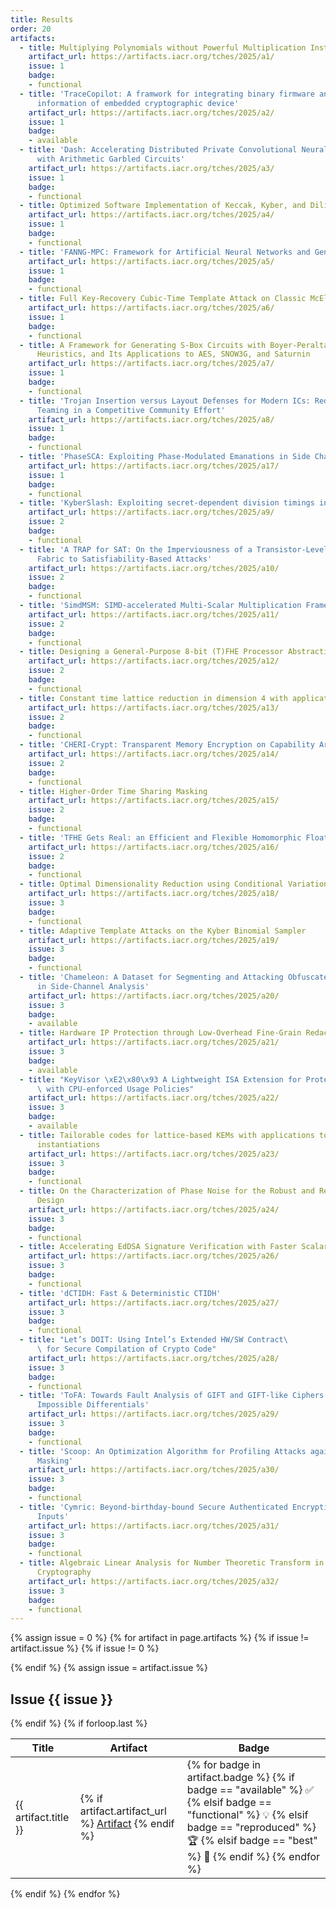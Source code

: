 ```yaml
---
title: Results
order: 20
artifacts:
  - title: Multiplying Polynomials without Powerful Multiplication Instructions
    artifact_url: https://artifacts.iacr.org/tches/2025/a1/
    issue: 1
    badge:
    - functional
  - title: 'TraceCopilot: A framwork for integrating binary firmware and side-channel
      information of embedded cryptographic device'
    artifact_url: https://artifacts.iacr.org/tches/2025/a2/
    issue: 1
    badge:
    - available
  - title: 'Dash: Accelerating Distributed Private Convolutional Neural Network Inference
      with Arithmetic Garbled Circuits'
    artifact_url: https://artifacts.iacr.org/tches/2025/a3/
    issue: 1
    badge:
    - functional
  - title: Optimized Software Implementation of Keccak, Kyber, and Dilithium on RV{32,64}IM{B}{V}
    artifact_url: https://artifacts.iacr.org/tches/2025/a4/
    issue: 1
    badge:
    - functional
  - title: 'FANNG-MPC: Framework for Artificial Neural Networks and Generic MPC'
    artifact_url: https://artifacts.iacr.org/tches/2025/a5/
    issue: 1
    badge:
    - functional
  - title: Full Key-Recovery Cubic-Time Template Attack on Classic McEliece Decapsulation
    artifact_url: https://artifacts.iacr.org/tches/2025/a6/
    issue: 1
    badge:
    - functional
  - title: A Framework for Generating S-Box Circuits with Boyer-Peralta Algorithm-Based
      Heuristics, and Its Applications to AES, SNOW3G, and Saturnin
    artifact_url: https://artifacts.iacr.org/tches/2025/a7/
    issue: 1
    badge:
    - functional
  - title: 'Trojan Insertion versus Layout Defenses for Modern ICs: Red-versus-Blue
      Teaming in a Competitive Community Effort'
    artifact_url: https://artifacts.iacr.org/tches/2025/a8/
    issue: 1
    badge:
    - functional
  - title: 'PhaseSCA: Exploiting Phase-Modulated Emanations in Side Channels'
    artifact_url: https://artifacts.iacr.org/tches/2025/a17/
    issue: 1
    badge:
    - functional
  - title: 'KyberSlash: Exploiting secret-dependent division timings in Kyber implementations'
    artifact_url: https://artifacts.iacr.org/tches/2025/a9/
    issue: 2
    badge:
    - functional
  - title: 'A TRAP for SAT: On the Imperviousness of a Transistor-Level Programmable
      Fabric to Satisfiability-Based Attacks'
    artifact_url: https://artifacts.iacr.org/tches/2025/a10/
    issue: 2
    badge:
    - functional
  - title: 'SimdMSM: SIMD-accelerated Multi-Scalar Multiplication Framework for zkSNARKs'
    artifact_url: https://artifacts.iacr.org/tches/2025/a11/
    issue: 2
    badge:
    - functional
  - title: Designing a General-Purpose 8-bit (T)FHE Processor Abstraction
    artifact_url: https://artifacts.iacr.org/tches/2025/a12/
    issue: 2
    badge:
    - functional
  - title: Constant time lattice reduction in dimension 4 with application to SQIsign
    artifact_url: https://artifacts.iacr.org/tches/2025/a13/
    issue: 2
    badge:
    - functional
  - title: 'CHERI-Crypt: Transparent Memory Encryption on Capability Architectures'
    artifact_url: https://artifacts.iacr.org/tches/2025/a14/
    issue: 2
    badge:
    - functional
  - title: Higher-Order Time Sharing Masking
    artifact_url: https://artifacts.iacr.org/tches/2025/a15/
    issue: 2
    badge:
    - functional
  - title: 'TFHE Gets Real: an Efficient and Flexible Homomorphic Floating-Point Arithmetic'
    artifact_url: https://artifacts.iacr.org/tches/2025/a16/
    issue: 2
    badge:
    - functional
  - title: Optimal Dimensionality Reduction using Conditional Variational AutoEncoder
    artifact_url: https://artifacts.iacr.org/tches/2025/a18/
    issue: 3
    badge:
    - functional
  - title: Adaptive Template Attacks on the Kyber Binomial Sampler
    artifact_url: https://artifacts.iacr.org/tches/2025/a19/
    issue: 3
    badge:
    - functional
  - title: 'Chameleon: A Dataset for Segmenting and Attacking Obfuscated Power Traces
      in Side-Channel Analysis'
    artifact_url: https://artifacts.iacr.org/tches/2025/a20/
    issue: 3
    badge:
    - available
  - title: Hardware IP Protection through Low-Overhead Fine-Grain Redaction
    artifact_url: https://artifacts.iacr.org/tches/2025/a21/
    issue: 3
    badge:
    - available
  - title: "KeyVisor \xE2\x80\x93 A Lightweight ISA Extension for Protected Key Handles\
      \ with CPU-enforced Usage Policies"
    artifact_url: https://artifacts.iacr.org/tches/2025/a22/
    issue: 3
    badge:
    - available
  - title: Tailorable codes for lattice-based KEMs with applications to compact ML-KEM
      instantiations
    artifact_url: https://artifacts.iacr.org/tches/2025/a23/
    issue: 3
    badge:
    - functional
  - title: On the Characterization of Phase Noise for the Robust and Resilient PLL-TRNG
      Design
    artifact_url: https://artifacts.iacr.org/tches/2025/a24/
    issue: 3
    badge:
    - functional
  - title: Accelerating EdDSA Signature Verification with Faster Scalar Size Halving
    artifact_url: https://artifacts.iacr.org/tches/2025/a26/
    issue: 3
    badge:
    - functional
  - title: 'dCTIDH: Fast & Deterministic CTIDH'
    artifact_url: https://artifacts.iacr.org/tches/2025/a27/
    issue: 3
    badge:
    - functional
  - title: "Let’s DOIT: Using Intel’s Extended HW/SW Contract\
      \ for Secure Compilation of Crypto Code"
    artifact_url: https://artifacts.iacr.org/tches/2025/a28/
    issue: 3
    badge:
    - functional
  - title: 'ToFA: Towards Fault Analysis of GIFT and GIFT-like Ciphers Leveraging Truncated
      Impossible Differentials'
    artifact_url: https://artifacts.iacr.org/tches/2025/a29/
    issue: 3
    badge:
    - functional
  - title: 'Scoop: An Optimization Algorithm for Profiling Attacks against Higher-Order
      Masking'
    artifact_url: https://artifacts.iacr.org/tches/2025/a30/
    issue: 3
    badge:
    - functional
  - title: 'Cymric: Beyond-birthday-bound Secure Authenticated Encryption for Short
      Inputs'
    artifact_url: https://artifacts.iacr.org/tches/2025/a31/
    issue: 3
    badge:
    - functional
  - title: Algebraic Linear Analysis for Number Theoretic Transform in Lattice-Based
      Cryptography
    artifact_url: https://artifacts.iacr.org/tches/2025/a32/
    issue: 3
    badge:
    - functional
---
```


{% assign issue = 0 %}
{% for artifact in page.artifacts %}
  {% if issue != artifact.issue %}
  	{% if issue != 0 %}
  </tbody>
</table>
  	{% endif %}
  	{% assign issue = artifact.issue %}
<h2>Issue {{ issue }}</h2>
<table>
  <thead>
    <tr>
      <th>Title</th>
      <th>Artifact</th>
      <th>Badge</th>
    </tr>
  </thead>
  <tbody>
  {% endif %}
<tr>
  <td>
    {{ artifact.title }}
  </td>
  <td>
    {% if artifact.artifact_url %}
      <a href="{{artifact.artifact_url}}">Artifact</a>
    {% endif %}
  </td>
  <td>
  {% for badge in artifact.badge %}
      {% if badge == "available" %}
          <span title="IACR CHES Artifacts Available">✅</span>
      {% elsif badge == "functional" %}
          <span title="IACR CHES Artifacts Functional">💡</span>
      {% elsif badge == "reproduced" %}
          <span title="IACR CHES Artifacts Reproduced">🏆</span>
      {% elsif badge == "best" %}
          <span title="IACR CHES Best Artifact Award">🥇</span>
      {% endif %}
  {% endfor %}
  </td>
</tr>
  {% if forloop.last %}
  </tbody>
</table>
  {% endif %}
{% endfor %}
